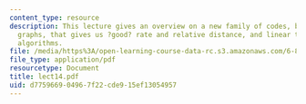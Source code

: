 ```yaml
---
content_type: resource
description: This lecture gives an overview on a new family of codes, based on expander
  graphs, that gives us ?good? rate and relative distance, and linear time decoding
  algorithms.
file: /media/https%3A/open-learning-course-data-rc.s3.amazonaws.com/6-895-essential-coding-theory-fall-2004/d775966904967f22cde915ef13054957_lect14.pdf
file_type: application/pdf
resourcetype: Document
title: lect14.pdf
uid: d7759669-0496-7f22-cde9-15ef13054957
---
```


